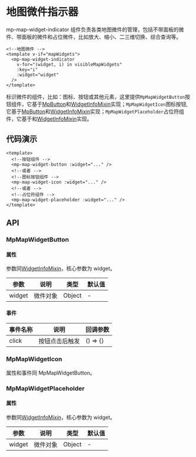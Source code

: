 # 地图微件指示器

mp-map-widget-indicator 组件负责各类地图微件的管理，包括不带面板的微件、带面板的微件和占位微件，比如放大、缩小、二三维切换、综合查询等。

```vue
<!--地图微件 -->
<template v-if="mapWidgets">
  <mp-map-widget-indicator
    v-for="(widget, i) in visibleMapWidgets"
    :key="i"
    :widget="widget"
  />
</template>
```

标识微件的组件，比如：图标、按钮或其他元素，这里提供`MpMapWidgetButton`按钮组件，它基于[MpButton](/zh/components/common/button.html)和[WidgetInfoMixin](/zh/components/mixin/widget-info-mixin.html)实现；`MpMapWidgetIcon`图标按钮,它基于[MpButton](/zh/components/common/button.html)和[WidgetInfoMixin](/zh/components/mixin/widget-info-mixin.html)实现；`MpMapWidgetPlaceholder`占位符组件，它基于和[WidgetInfoMixin](/zh/components/mixin/widget-info-mixin.html)实现。

## 代码演示

```vue
<template>
  <!--按钮组件 -->
  <mp-map-widget-button :widget="..." />
  <!--或者 -->
  <!--图标按钮组件 -->
  <mp-map-widget-icon :widget="..." />
  <!--或者 -->
  <!--占位符组件 -->
  <mp-map-widget-placeholder :widget="..." />
</template>
```

## API

### MpMapWidgetButton

#### 属性

参数同[WidgetInfoMixin](/zh/components/mixin/widget-info-mixin.html)，核心参数为 widget。

| 参数   | 说明     | 类型   | 默认值 |
| ------ | -------- | ------ | ------ |
| widget | 微件对象 | Object | -      |

#### 事件

| 事件名称 | 说明           | 回调参数 |
| -------- | -------------- | -------- |
| click    | 按钮点击后触发 | () => {} |

### MpMapWidgetIcon

属性和事件同 MpMapWidgetButton。

### MpMapWidgetPlaceholder

#### 属性

参数同[WidgetInfoMixin](/zh/components/mixin/widget-info-mixin.html)，核心参数为 widget。

| 参数   | 说明     | 类型   | 默认值 |
| ------ | -------- | ------ | ------ |
| widget | 微件对象 | Object | -      |
